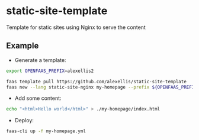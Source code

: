 # static-site-template

Template for static sites using Nginx to serve the content

## Example

* Generate a template:

```bash
export OPENFAAS_PREFIX=alexellis2

faas template pull https://github.com/alexellis/static-site-template
faas new --lang static-site-nginx my-homepage --prefix ${OPENFAAS_PREFIX}
```

* Add some content:

```bash
echo "<html>Hello world</html>" > ./my-homepage/index.html
```

* Deploy:

```bash
faas-cli up -f my-homepage.yml
```
